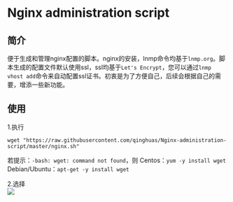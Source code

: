 # Nginx administration script

简介
---
便于生成和管理nginx配置的脚本。nginx的安装，lnmp命令均基于`lnmp.org`。脚本生成的配置文件默认使用ssl，ssl均基于`Let's Encrypt`，您可以通过`lnmp vhost add`命令来自动配置ssl证书。初衷是为了方便自己，后续会根据自己的需要，增添一些新功能。

使用
---
1.执行
```
wget "https://raw.githubusercontent.com/qinghuas/Nginx-administration-script/master/nginx.sh"
```
若提示：`-bash: wget: command not found`，则
Centos：`yum -y install wget`
Debian/Ubuntu：`apt-get -y install wget`  

2.选择  
![](https://raw.githubusercontent.com/qinghuas/Nginx-administration-script/master/option.png)
